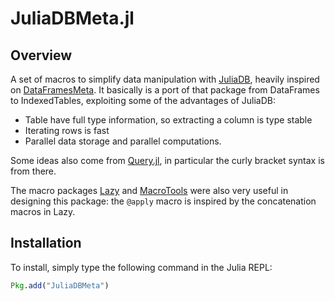 # JuliaDBMeta.jl

## Overview

A set of macros to simplify data manipulation with [JuliaDB](https://github.com/JuliaComputing/JuliaDB.jl), heavily inspired on [DataFramesMeta](https://github.com/JuliaStats/DataFramesMeta.jl). It basically is a port of that package from DataFrames to IndexedTables, exploiting some of the advantages of JuliaDB:

- Table have full type information, so extracting a column is type stable
- Iterating rows is fast
- Parallel data storage and parallel computations.

Some ideas also come from [Query.jl](https://github.com/davidanthoff/Query.jl), in particular the curly bracket syntax is from there.

The macro packages [Lazy](https://github.com/MikeInnes/Lazy.jl) and [MacroTools](https://github.com/MikeInnes/MacroTools.jl) were also very useful in designing this package: the `@apply` macro is inspired by the concatenation macros in Lazy.

## Installation

To install, simply type the following command in the Julia REPL:

```julia
Pkg.add("JuliaDBMeta")
```
